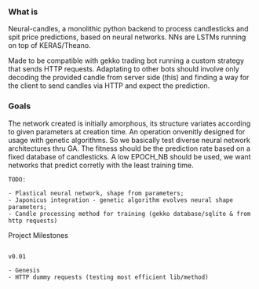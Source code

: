 ### What is

Neural-candles, a monolithic python backend to process candlesticks and spit price predictions, based on neural networks.
NNs are LSTMs running on top of KERAS/Theano.

Made to be compatible with gekko trading bot running a custom strategy that sends HTTP requests. Adaptating to other bots should involve only decoding the provided candle from server side (this) and finding a way for the client to send candles via HTTP and expect the prediction.

### Goals

The network created is initially amorphous, its structure variates according to given parameters at creation time. An operation onvenitly designed for usage with genetic algorithms.
So we basically test diverse neural network architectures thru GA.
The fitness should be the prediction rate based on a fixed database of candlesticks. A low EPOCH_NB should be used, we want networks that predict corretly with the least training time.

```
TODO:

- Plastical neural network, shape from parameters;
- Japonicus integration - genetic algorithm evolves neural shape parameters;
- Candle processing method for training (gekko database/sqlite & from http requests)

```



Project Milestones


```

v0.01 

- Genesis
- HTTP dummy requests (testing most efficient lib/method)


```
